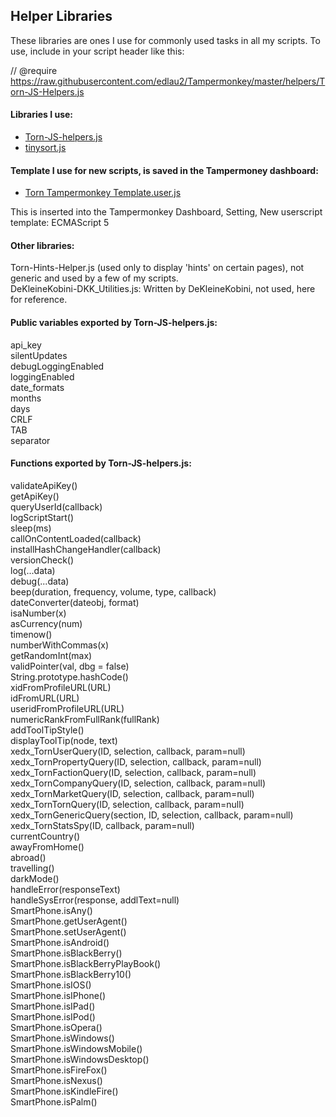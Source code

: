 ## Helper Libraries

These libraries are ones I use for commonly used tasks in all my scripts.
To use, include in your script header like this:

// @require      https://raw.githubusercontent.com/edlau2/Tampermonkey/master/helpers/Torn-JS-Helpers.js

#### Libraries I use:

- [Torn-JS-helpers.js](https://raw.githubusercontent.com/edlau2/Tampermonkey/master/helpers/Torn-JS-Helpers.js)
- [tinysort.js](https://raw.githubusercontent.com/edlau2/Tampermonkey/master/helpers/tinysort.js)

#### Template I use for new scripts, is saved in the Tampermoney dashboard:

- [Torn Tampermonkey Template.user.js](	https://github.com/edlau2/Tampermonkey/raw/master/helpers/Torn%20Tampermonkey%20Template.user.js)

This is inserted into the Tampermonkey Dashboard, Setting, New userscript template: ECMAScript 5

#### Other libraries: 

Torn-Hints-Helper.js (used only to display 'hints' on certain pages), not generic and used by a few of my scripts.<br>
DeKleineKobini-DKK_Utilities.js: Written by DeKleineKobini, not used, here for reference.

#### Public variables exported by Torn-JS-helpers.js:

api_key<br>
silentUpdates<br>
debugLoggingEnabled<br>
loggingEnabled<br>
date_formats<br>
months<br>
days<br>
CRLF<br>
TAB<br>
separator<br>

#### Functions exported by Torn-JS-helpers.js:

validateApiKey()<br>
getApiKey()<br>
queryUserId(callback)<br>
logScriptStart()<br>
sleep(ms)<br>
callOnContentLoaded(callback)<br>
installHashChangeHandler(callback)<br>
versionCheck()<br>
log(...data)<br>
debug(...data)<br>
beep(duration, frequency, volume, type, callback)<br>
dateConverter(dateobj, format)<br>
isaNumber(x)<br>
asCurrency(num)<br>
timenow()<br>
numberWithCommas(x)<br>
getRandomInt(max)<br>
validPointer(val, dbg = false)<br>
String.prototype.hashCode()<br>
xidFromProfileURL(URL)<br>
idFromURL(URL)<br>
useridFromProfileURL(URL)<br>
numericRankFromFullRank(fullRank)<br>
addToolTipStyle()<br>
displayToolTip(node, text)<br>
xedx_TornUserQuery(ID, selection, callback, param=null)<br>
xedx_TornPropertyQuery(ID, selection, callback, param=null)<br>
xedx_TornFactionQuery(ID, selection, callback, param=null)<br>
xedx_TornCompanyQuery(ID, selection, callback, param=null)<br>
xedx_TornMarketQuery(ID, selection, callback, param=null)<br>
xedx_TornTornQuery(ID, selection, callback, param=null)<br>
xedx_TornGenericQuery(section, ID, selection, callback, param=null)<br>
xedx_TornStatsSpy(ID, callback, param=null)<br>
currentCountry()<br>
awayFromHome()<br>
abroad()<br>
travelling()<br>
darkMode()<br>
handleError(responseText)<br>
handleSysError(response, addlText=null)<br>
SmartPhone.isAny()<br>
SmartPhone.getUserAgent()<br>
SmartPhone.setUserAgent()<br>
SmartPhone.isAndroid()<br>
SmartPhone.isBlackBerry()<br>
SmartPhone.isBlackBerryPlayBook()<br>
SmartPhone.isBlackBerry10()<br>
SmartPhone.isIOS()<br>
SmartPhone.isIPhone()<br>
SmartPhone.isIPad()<br>
SmartPhone.isIPod()<br>
SmartPhone.isOpera()<br>
SmartPhone.isWindows()<br>
SmartPhone.isWindowsMobile()<br>
SmartPhone.isWindowsDesktop()<br>
SmartPhone.isFireFox()<br>
SmartPhone.isNexus()<br>
SmartPhone.isKindleFire()<br>
SmartPhone.isPalm()<br>







